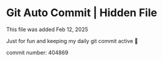# Git Auto Commit | Hidden File

This file was added Feb 12, 2025

Just for fun and keeping my daily git commit active 🤪

commit number: 404869
